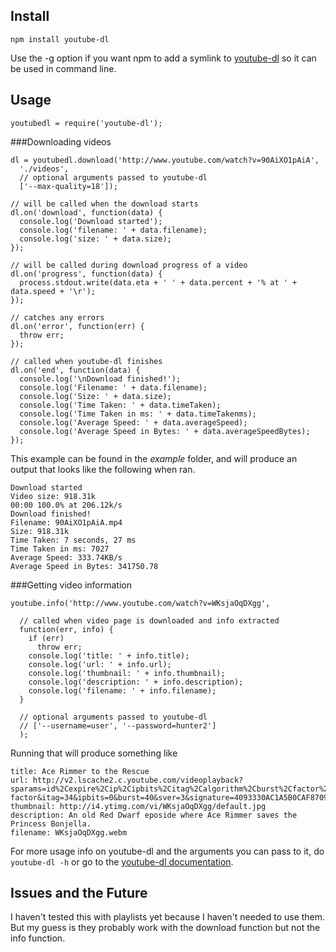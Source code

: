 Install
------------

    npm install youtube-dl

Use the -g option if you want npm to add a symlink to [youtube-dl][] so it can be used in command line.


Usage
------------------

    youtubedl = require('youtube-dl');

###Downloading videos

    dl = youtubedl.download('http://www.youtube.com/watch?v=90AiXO1pAiA',
      './videos',
      // optional arguments passed to youtube-dl
      ['--max-quality=18']);

    // will be called when the download starts
    dl.on('download', function(data) {
      console.log('Download started');
      console.log('filename: ' + data.filename);
      console.log('size: ' + data.size);
    });

    // will be called during download progress of a video
    dl.on('progress', function(data) {
      process.stdout.write(data.eta + ' ' + data.percent + '% at ' + data.speed + '\r');
    });

    // catches any errors
    dl.on('error', function(err) {
      throw err;
    });

    // called when youtube-dl finishes
    dl.on('end', function(data) {
      console.log('\nDownload finished!');
      console.log('Filename: ' + data.filename);
      console.log('Size: ' + data.size);
      console.log('Time Taken: ' + data.timeTaken);
      console.log('Time Taken in ms: ' + data.timeTakenms);
      console.log('Average Speed: ' + data.averageSpeed);
      console.log('Average Speed in Bytes: ' + data.averageSpeedBytes);
    });


This example can be found in the *example* folder, and will produce an output that looks like the following when ran.

    Download started
    Video size: 918.31k
    00:00 100.0% at 206.12k/s
    Download finished!
    Filename: 90AiXO1pAiA.mp4
    Size: 918.31k
    Time Taken: 7 seconds, 27 ms
    Time Taken in ms: 7027
    Average Speed: 333.74KB/s
    Average Speed in Bytes: 341750.78


###Getting video information

    youtube.info('http://www.youtube.com/watch?v=WKsjaOqDXgg',
      
      // called when video page is downloaded and info extracted
      function(err, info) {
        if (err)
          throw err;
        console.log('title: ' + info.title);
        console.log('url: ' + info.url);
        console.log('thumbnail: ' + info.thumbnail);
        console.log('description: ' + info.description);
        console.log('filename: ' + info.filename);
      }
      
      // optional arguments passed to youtube-dl
      // ['--username=user', '--password=hunter2']
      );

Running that will produce something like

    title: Ace Rimmer to the Rescue
    url: http://v2.lscache2.c.youtube.com/videoplayback?sparams=id%2Cexpire%2Cip%2Cipbits%2Citag%2Calgorithm%2Cburst%2Cfactor%2Coc%3AU0hPSFFQVF9FSkNOOV9JSlhJ&fexp=904410%2C907048%2C910100&algorithm=throttle-factor&itag=34&ipbits=0&burst=40&sver=3&signature=4093330AC1A5B0CAF8709A0416A4B593A75BB892.21F2F12C418003492D9877E1570DC7AEE6DBEEBA&expire=1303156800&key=yt1&ip=0.0.0.0&factor=1.25&id=58ab2368ea835e08
    thumbnail: http://i4.ytimg.com/vi/WKsjaOqDXgg/default.jpg
    description: An old Red Dwarf eposide where Ace Rimmer saves the Princess Bonjella.
    filename: WKsjaOqDXgg.webm


For more usage info on youtube-dl and the arguments you can pass to it, do `youtube-dl -h` or go to the [youtube-dl documentation][].


Issues and the Future
---------------------

I haven't tested this with playlists yet because I haven't needed to use them. But my guess is they probably work with the download function but not the info function.


[youtube-dl]: http://rg3.github.com/youtube-dl/
[youtube-dl documentation]: http://rg3.github.com/youtube-dl/documentation.html
